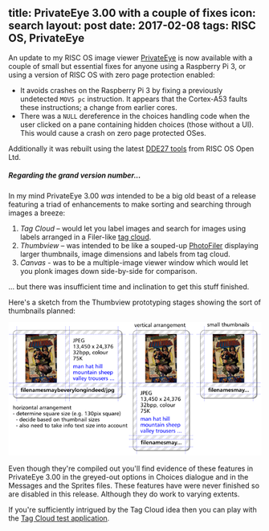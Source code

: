 title: PrivateEye 3.00 with a couple of fixes
icon: search
layout: post
date: 2017-02-08
tags: RISC OS, PrivateEye
----

<!-- begin summary -->

An update to my RISC OS image viewer [PrivateEye](/risc.os/privateeye.html) is now available with a couple of small but essential fixes for anyone using a Raspberry Pi 3, or using a version of RISC OS with zero page protection enabled:

* It avoids crashes on the Raspberry Pi 3 by fixing a previously undetected `MOVS pc` instruction. It appears that the Cortex-A53 faults these instructions; a change from earlier cores.
* There was a `NULL` dereference in the choices handling code when the user clicked on a pane containing hidden choices (those without a UI). This would cause a crash on zero page protected OSes.

Additionally it was rebuilt using the latest [DDE27 tools](https://www.riscosopen.org/content/sales/dde) from RISC OS Open Ltd.

<!-- end summary -->

##### Regarding the grand version number...

In my mind PrivateEye 3.00 _was_ intended to be a big old beast of a release featuring a triad of enhancements to make sorting and searching through images a breeze:

1. _Tag Cloud_ – would let you label images and search for images using labels arranged in a Filer-like [tag cloud](https://en.wikipedia.org/wiki/Tag_cloud).
2. _Thumbview_ – was intended to be like a souped-up [PhotoFiler](/risc.os/photofiler.html) displaying larger thumbnails, image dimensions and labels from tag cloud.
3. _Canvas_ - was to be a multiple-image viewer window which would let you plonk images down side-by-side for comparison.

... but there was insufficient time and inclination to get this stuff finished.

Here's a sketch from the Thumbview prototyping stages showing the sort of thumbnails planned:

![Thumbnail layout sketch](images/thumbnail-sketch.png)

Even though they're compiled out you'll find evidence of these features in PrivateEye 3.00 in the greyed-out options in Choices dialogue and in the Messages and the Sprites files. These features have were never finished so are disabled in this release. Although they do work to varying extents.

If you're sufficiently intrigued by the Tag Cloud idea then you can play with the [Tag Cloud test application](../software/tagcloud001.zip).

